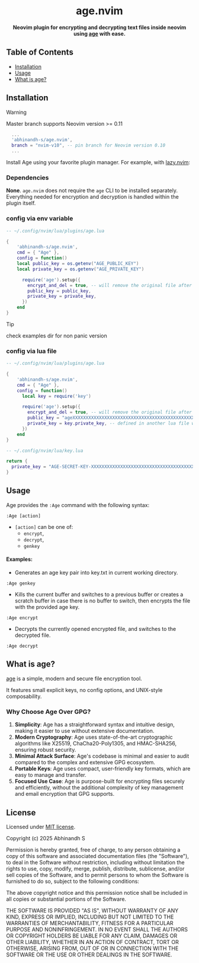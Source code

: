 <div align="center">

# age.nvim

</div>

<div align="center">

**Neovim plugin for encrypting and decrypting text files inside neovim using [age](https://github.com/FiloSottile/age) with ease.**

</div>

## Table of Contents  

- [Installation](#installation)  
- [Usage](#usage)  
- [What is age?](#what-is-age)  

## Installation

> [!WARNING]
> Master branch supports Neovim version >= 0.11

```lua
  ...  
  'abhinandh-s/age.nvim',
  branch = "nvim-v10", -- pin branch for Neovim version 0.10
  ...
```

Install Age using your favorite plugin manager. For example, with [lazy.nvim](https://github.com/folke/lazy.nvim):

### Dependencies

**None**. `age.nvim` does not require the `age` CLI to be installed separately.
Everything needed for encryption and decryption is handled within the plugin itself.


### config via env variable

```lua
-- ~/.config/nvim/lua/plugins/age.lua

{
    'abhinandh-s/age.nvim',
    cmd = { "Age" },
    config = function()
    local public_key = os.getenv("AGE_PUBLIC_KEY")
    local private_key = os.getenv("AGE_PRIVATE_KEY")

      require('age').setup({
        encrypt_and_del = true, -- will remove the original file after encrypting.
        public_key = public_key,
        private_key = private_key,
      })
    end
}
```

> [!TIP]
> check examples dir for non panic version

### config via lua file 

```lua
-- ~/.config/nvim/lua/plugins/age.lua

{
    'abhinandh-s/age.nvim',
    cmd = { "Age" },
    config = function()
      local key = require('key')

      require('age').setup({
        encrypt_and_del = true, -- will remove the original file after encrypting.
        public_key = "ageXXXXXXXXXXXXXXXXXXXXXXXXXXXXXXXXXXXXXXXXXXXXXXXXXXXXXXXXXXX",
        private_key = key.private_key, -- defined in another lua file which is not included in git for safety
      })
    end
}
```
```lua
-- ~/.config/nvim/lua/key.lua

return {
  private_key = "AGE-SECRET-KEY-XXXXXXXXXXXXXXXXXXXXXXXXXXXXXXXXXXXXXXXXXXXXXXXXXXXXXXXXXXX",
}
```

## Usage

Age provides the `:Age` command with the following syntax:

```vim
:Age [action]
```

- `[action]` can be one of:
  - `encrypt`,
  - `decrypt`,
  - `genkey`

#### Examples:

- Generates an age key pair into key.txt in current working directory.

```vim
:Age genkey
```

- Kills the current buffer and switches to a previous buffer or creates a scratch buffer in case there is no buffer to switch, then encrypts the file with the provided age key.

```vim
:Age encrypt
```

- Decrypts the currently opened encrypted file, and switches to the decrypted file. 
```vim
:Age decrypt
```
## What is age?

[age](https://age-encryption.org/) is a simple, modern and secure file encryption tool.

It features small explicit keys, no config options, and UNIX-style composability.

### Why Choose Age Over GPG?

1. **Simplicity**: Age has a straightforward syntax and intuitive design, making it easier to use without extensive documentation.
2. **Modern Cryptography**: Age uses state-of-the-art cryptographic algorithms like X25519, ChaCha20-Poly1305, and HMAC-SHA256, ensuring robust security.
3. **Minimal Attack Surface**: Age's codebase is minimal and easier to audit compared to the complex and extensive GPG ecosystem.
4. **Portable Keys**: Age uses compact, user-friendly key formats, which are easy to manage and transfer.
5. **Focused Use Case**: Age is purpose-built for encrypting files securely and efficiently, without the additional complexity of key management and email encryption that GPG supports.


## License

Licensed under <a href="LICENSE">MIT license</a>.


Copyright (c) 2025 Abhinandh S

Permission is hereby granted, free of charge, to any person obtaining a copy
of this software and associated documentation files (the "Software"), to deal
in the Software without restriction, including without limitation the rights
to use, copy, modify, merge, publish, distribute, sublicense, and/or sell
copies of the Software, and to permit persons to whom the Software is
furnished to do so, subject to the following conditions:

The above copyright notice and this permission notice shall be included in all
copies or substantial portions of the Software.

THE SOFTWARE IS PROVIDED "AS IS", WITHOUT WARRANTY OF ANY KIND, EXPRESS OR
IMPLIED, INCLUDING BUT NOT LIMITED TO THE WARRANTIES OF MERCHANTABILITY,
FITNESS FOR A PARTICULAR PURPOSE AND NONINFRINGEMENT. IN NO EVENT SHALL THE
AUTHORS OR COPYRIGHT HOLDERS BE LIABLE FOR ANY CLAIM, DAMAGES OR OTHER
LIABILITY, WHETHER IN AN ACTION OF CONTRACT, TORT OR OTHERWISE, ARISING FROM,
OUT OF OR IN CONNECTION WITH THE SOFTWARE OR THE USE OR OTHER DEALINGS IN THE
SOFTWARE.
